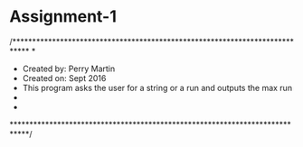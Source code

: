 # Assignment-1
/****************************************************************************
 *
 * Created by: Perry Martin
 * Created on: Sept 2016
 * This program asks the user for a string or a run and outputs the max run
 *     
 *
 ****************************************************************************/

